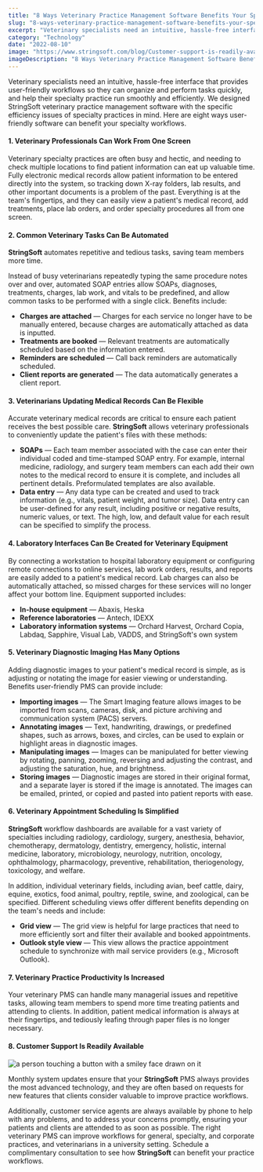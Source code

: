 ```yaml
---
title: "8 Ways Veterinary Practice Management Software Benefits Your Specialty Workflows"
slug: "8-ways-veterinary-practice-management-software-benefits-your-specialty-workflows"
excerpt: "Veterinary specialists need an intuitive, hassle-free interface that provides user-friendly workflows so they can organize and perform tasks quickly, and help their specialty practice run smoothly …"
category: "Technology"
date: "2022-08-10"
image: "https://www.stringsoft.com/blog/Customer-support-is-readily-available.jpg"
imageDescription: "8 Ways Veterinary Practice Management Software Benefits Your Specialty Workflows"
---
```

Veterinary specialists need an intuitive, hassle-free interface that provides user-friendly workflows so they can organize and perform tasks quickly, and help their specialty practice run smoothly and efficiently. We designed StringSoft veterinary practice management software with the specific efficiency issues of specialty practices in mind. Here are eight ways user-friendly software can benefit your specialty workflows.

#### 1. Veterinary Professionals Can Work From One Screen

Veterinary specialty practices are often busy and hectic, and needing to check multiple locations to find patient information can eat up valuable time. Fully electronic medical records allow patient information to be entered directly into the system, so tracking down X-ray folders, lab results, and other important documents is a problem of the past. Everything is at the team's fingertips, and they can easily view a patient's medical record, add treatments, place lab orders, and order specialty procedures all from one screen.

#### 2. Common Veterinary Tasks Can Be Automated

**StringSoft** automates repetitive and tedious tasks, saving team members more time.

Instead of busy veterinarians repeatedly typing the same procedure notes over and over, automated SOAP entries allow SOAPs, diagnoses, treatments, charges, lab work, and vitals to be predefined, and allow common tasks to be performed with a single click. Benefits include:

- **Charges are attached** — Charges for each service no longer have to be manually entered, because charges are automatically attached as data is inputted.
- **Treatments are booked** — Relevant treatments are automatically scheduled based on the information entered.
- **Reminders are scheduled** — Call back reminders are automatically scheduled.
- **Client reports are generated** — The data automatically generates a client report.

#### 3. Veterinarians Updating Medical Records Can Be Flexible

Accurate veterinary medical records are critical to ensure each patient receives the best possible care. **StringSoft** allows veterinary professionals to conveniently update the patient's files with these methods:

- **SOAPs** — Each team member associated with the case can enter their individual coded and time-stamped SOAP entry. For example, internal medicine, radiology, and surgery team members can each add their own notes to the medical record to ensure it is complete, and includes all pertinent details. Preformulated templates are also available.
- **Data entry** — Any data type can be created and used to track information (e.g., vitals, patient weight, and tumor size). Data entry can be user-defined for any result, including positive or negative results, numeric values, or text. The high, low, and default value for each result can be specified to simplify the process.

#### 4. Laboratory Interfaces Can Be Created for Veterinary Equipment

By connecting a workstation to hospital laboratory equipment or configuring remote connections to online services, lab work orders, results, and reports are easily added to a patient's medical record. Lab charges can also be automatically attached, so missed charges for these services will no longer affect your bottom line. Equipment supported includes:

- **In-house equipment** — Abaxis, Heska
- **Reference laboratories** — Antech, IDEXX
- **Laboratory information systems** — Orchard Harvest, Orchard Copia, Labdaq, Sapphire, Visual Lab, VADDS, and StringSoft's own system

#### 5. Veterinary Diagnostic Imaging Has Many Options

Adding diagnostic images to your patient's medical record is simple, as is adjusting or notating the image for easier viewing or understanding. Benefits user-friendly PMS can provide include:

- **Importing images** — The Smart Imaging feature allows images to be imported from scans, cameras, disk, and picture archiving and communication system (PACS) servers.
- **Annotating images** — Text, handwriting, drawings, or predefined shapes, such as arrows, boxes, and circles, can be used to explain or highlight areas in diagnostic images.
- **Manipulating images** — Images can be manipulated for better viewing by rotating, panning, zooming, reversing and adjusting the contrast, and adjusting the saturation, hue, and brightness.
- **Storing images** — Diagnostic images are stored in their original format, and a separate layer is stored if the image is annotated. The images can be emailed, printed, or copied and pasted into patient reports with ease.

#### 6. Veterinary Appointment Scheduling Is Simplified

**StringSoft** workflow dashboards are available for a vast variety of specialties including radiology, cardiology, surgery, anesthesia, behavior, chemotherapy, dermatology, dentistry, emergency, holistic, internal medicine, laboratory, microbiology, neurology, nutrition, oncology, ophthalmology, pharmacology, preventive, rehabilitation, theriogenology, toxicology, and welfare.

In addition, individual veterinary fields, including avian, beef cattle, dairy, equine, exotics, food animal, poultry, reptile, swine, and zoological, can be specified. Different scheduling views offer different benefits depending on the team's needs and include:

- **Grid view** — The grid view is helpful for large practices that need to more efficiently sort and filter their available and booked appointments.
- **Outlook style view** — This view allows the practice appointment schedule to synchronize with mail service providers (e.g., Microsoft Outlook).

#### 7. Veterinary Practice Productivity Is Increased

Your veterinary PMS can handle many managerial issues and repetitive tasks, allowing team members to spend more time treating patients and attending to clients. In addition, patient medical information is always at their fingertips, and tediously leafing through paper files is no longer necessary.

#### 8. Customer Support Is Readily Available

![a person touching a button with a smiley face drawn on it](https://www.stringsoft.com/blog/Customer-support-is-readily-available.jpg)

Monthly system updates ensure that your **StringSoft** PMS always provides the most advanced technology, and they are often based on requests for new features that clients consider valuable to improve practice workflows.

Additionally, customer service agents are always available by phone to help with any problems, and to address your concerns promptly, ensuring your patients and clients are attended to as soon as possible. The right veterinary PMS can improve workflows for general, specialty, and corporate practices, and veterinarians in a university setting. Schedule a complimentary consultation to see how **StringSoft** can benefit your practice workflows.